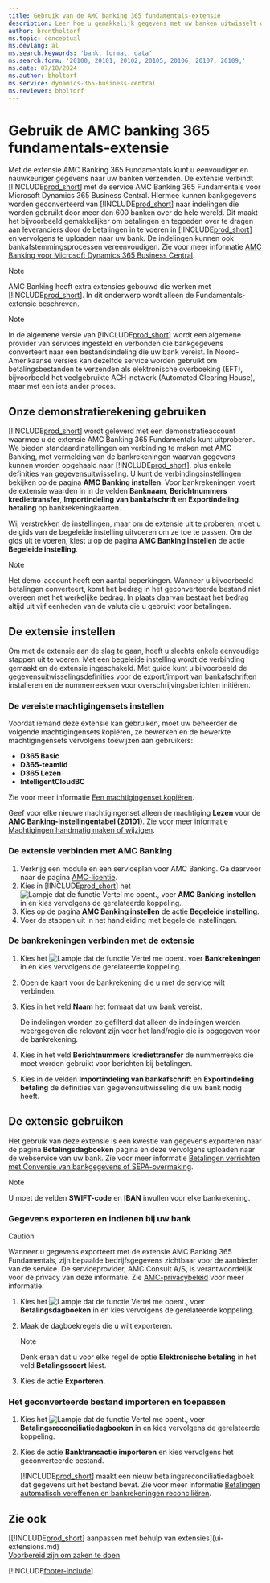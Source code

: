 ```yaml
---
title: Gebruik van de AMC banking 365 fundamentals-extensie
description: Leer hoe u gemakkelijk gegevens met uw banken uitwisselt door gegevens om te zetten in de indeling die ze nodig hebben.
author: brentholtorf
ms.topic: conceptual
ms.devlang: al
ms.search.keywords: 'bank, format, data'
ms.search.form: '20100, 20101, 20102, 20105, 20106, 20107, 20109,'
ms.date: 07/18/2024
ms.author: bholtorf
ms.service: dynamics-365-business-central
ms.reviewer: bholtorf
---
```


# <a name="use-the-amc-banking-365-fundamentals-extension"></a>Gebruik de AMC banking 365 fundamentals-extensie

Met de extensie AMC Banking 365 Fundamentals kunt u eenvoudiger en nauwkeuriger gegevens naar uw banken verzenden. De extensie verbindt [!INCLUDE[prod_short](includes/prod_short.md)] met de service AMC Banking 365 Fundamentals voor Microsoft Dynamics 365 Business Central. Hiermee kunnen bankgegevens worden geconverteerd van [!INCLUDE[prod_short](includes/prod_short.md)] naar indelingen die worden gebruikt door meer dan 600 banken over de hele wereld. Dit maakt het bijvoorbeeld gemakkelijker om betalingen en tegoeden over te dragen aan leveranciers door de betalingen in te voeren in [!INCLUDE[prod_short](includes/prod_short.md)] en vervolgens te uploaden naar uw bank. De indelingen kunnen ook bankafstemmingsprocessen vereenvoudigen. Zie voor meer informatie [AMC Banking voor Microsoft Dynamics 365 Business Central](https://www.amcbanking.com/bc-fundamentals/).

> [!NOTE]
> AMC Banking heeft extra extensies gebouwd die werken met [!INCLUDE[prod_short](includes/prod_short.md)]. In dit onderwerp wordt alleen de Fundamentals-extensie beschreven.

> [!NOTE]
> In de algemene versie van [!INCLUDE[prod_short](includes/prod_short.md)] wordt een algemene provider van services ingesteld en verbonden die bankgegevens converteert naar een bestandsindeling die uw bank vereist. In Noord-Amerikaanse versies kan dezelfde service worden gebruikt om betalingsbestanden te verzenden als elektronische overboeking (EFT), bijvoorbeeld het veelgebruikte ACH-netwerk (Automated Clearing House), maar met een iets ander proces.

## <a name="use-our-demonstration-account"></a>Onze demonstratierekening gebruiken

[!INCLUDE[prod_short](includes/prod_short.md)] wordt geleverd met een demonstratieaccount waarmee u de extensie AMC Banking 365 Fundamentals kunt uitproberen. We bieden standaardinstellingen om verbinding te maken met AMC Banking, met vermelding van de bankrekeningen waarvan gegevens kunnen worden opgehaald naar [!INCLUDE[prod_short](includes/prod_short.md)], plus enkele definities van gegevensuitwisseling. U kunt de verbindingsinstellingen bekijken op de pagina **AMC Banking instellen**. Voor bankrekeningen voert de extensie waarden in in de velden **Banknaam**, **Berichtnummers krediettransfer**, **Importindeling van bankafschrift** en **Exportindeling betaling** op bankrekeningkaarten.

Wij verstrekken de instellingen, maar om de extensie uit te proberen, moet u de gids van de begeleide instelling uitvoeren om ze toe te passen. Om de gids uit te voeren, kiest u op de pagina **AMC Banking instellen** de actie **Begeleide instelling**.

> [!NOTE]
> Het demo-account heeft een aantal beperkingen. Wanneer u bijvoorbeeld betalingen converteert, komt het bedrag in het geconverteerde bestand niet overeen met het werkelijke bedrag. In plaats daarvan bestaat het bedrag altijd uit vijf eenheden van de valuta die u gebruikt voor betalingen.  

## <a name="setting-up-the-extension"></a>De extensie instellen

Om met de extensie aan de slag te gaan, hoeft u slechts enkele eenvoudige stappen uit te voeren. Met een begeleide instelling wordt de verbinding gemaakt en de extensie ingeschakeld. Met guide kunt u bijvoorbeeld de gegevensuitwisselingsdefinities voor de export/import van bankafschriften installeren en de nummerreeksen voor overschrijvingsberichten initiëren.  

### <a name="to-set-up-the-required-permission-sets"></a>De vereiste machtigingensets instellen

Voordat iemand deze extensie kan gebruiken, moet uw beheerder de volgende machtigingensets kopiëren, ze bewerken en de bewerkte machtigingensets vervolgens toewijzen aan gebruikers:

* **D365 Basic**
* **D365-teamlid**
* **D365 Lezen**
* **IntelligentCloudBC**

Zie voor meer informatie [Een machtigingenset kopiëren](ui-define-granular-permissions.md#copy-a-permission-set).

Geef voor elke nieuwe machtigingenset alleen de machtiging **Lezen** voor de **AMC Banking-instellingentabel (20101)**. Zie voor meer informatie [Machtigingen handmatig maken of wijzigen](ui-define-granular-permissions.md#create-a-permission-set).

### <a name="to-connect-the-extension-to-amc-banking"></a>De extensie verbinden met AMC Banking

1. Verkrijg een module en een serviceplan voor AMC Banking. Ga daarvoor naar de pagina [AMC-licentie](https://license.amcbanking.com/register).
2. Kies in [!INCLUDE[prod_short](includes/prod_short.md)] het ![Lampje dat de functie Vertel me opent.](media/ui-search/search_small.png "Vertel me wat u wilt doen"), voer **AMC Banking instellen** in en kies vervolgens de gerelateerde koppeling.  
3. Kies op de pagina **AMC Banking instellen** de actie **Begeleide instelling**.
4. Voer de stappen uit in het handleiding met begeleide instellingen.

### <a name="to-connect-bank-accounts-to-the-extension"></a>De bankrekeningen verbinden met de extensie

1. Kies het ![Lampje dat de functie Vertel me opent.](media/ui-search/search_small.png "Vertel me wat u wilt doen") voer **Bankrekeningen** in en kies vervolgens de gerelateerde koppeling.
2. Open de kaart voor de bankrekening die u met de service wilt verbinden.
3. Kies in het veld  **Naam** het formaat dat uw bank vereist.  

   De indelingen worden zo gefilterd dat alleen de indelingen worden weergegeven die relevant zijn voor het land/regio die is opgegeven voor de bankrekening.
4. Kies in het veld **Berichtnummers krediettransfer** de nummerreeks die moet worden gebruikt voor berichten bij betalingen.
5. Kies in de velden **Importindeling van bankafschrift** en **Exportindeling betaling** de definities van gegevensuitwisseling die uw bank nodig heeft.

## <a name="use-the-extension"></a>De extensie gebruiken

Het gebruik van deze extensie is een kwestie van gegevens exporteren naar de pagina **Betalingsdagboeken** pagina en deze vervolgens uploaden naar de webservice van uw bank. Zie voor meer informatie [Betalingen verrichten met Conversie van bankgegevens of SEPA-overmaking](finance-make-payments-with-bank-data-conversion-service-or-sepa-credit-transfer.md).

> [!NOTE]
> U moet de velden **SWIFT-code** en **IBAN** invullen voor elke bankrekening.

### <a name="to-export-data-and-submit-it-to-your-bank"></a>Gegevens exporteren en indienen bij uw bank

> [!CAUTION]  
> Wanneer u gegevens exporteert met de extensie AMC Banking 365 Fundamentals, zijn bepaalde bedrijfsgegevens zichtbaar voor de aanbieder van de service. De serviceprovider, AMC Consult A/S, is verantwoordelijk voor de privacy van deze informatie. Zie [AMC-privacybeleid](https://go.microsoft.com/fwlink/?LinkId=510158) voor meer informatie.

1. Kies het ![Lampje dat de functie Vertel me opent.](media/ui-search/search_small.png "Vertel me wat u wilt doen"), voer **Betalingsdagboeken** in en kies vervolgens de gerelateerde koppeling.
2. Maak de dagboekregels die u wilt exporteren.  

   > [!NOTE]
   > Denk eraan dat u voor elke regel de optie **Elektronische betaling** in het veld **Betalingssoort** kiest.
3. Kies de actie **Exporteren**.

### <a name="to-import-and-apply-the-converted-file"></a>Het geconverteerde bestand importeren en toepassen

1. Kies het ![Lampje dat de functie Vertel me opent.](media/ui-search/search_small.png "Vertel me wat u wilt doen"), voer **Betalingsreconciliatiedagboeken** in en kies vervolgens de gerelateerde koppeling.
2. Kies de actie **Banktransactie importeren** en kies vervolgens het geconverteerde bestand.  

   [!INCLUDE[prod_short](includes/prod_short.md)] maakt een nieuw betalingsreconciliatiedagboek dat gegevens uit het bestand bevat. Zie voor meer informatie [Betalingen automatisch vereffenen en bankrekeningen reconciliëren](receivables-apply-payments-auto-reconcile-bank-accounts.md).

## <a name="see-also"></a>Zie ook

[[!INCLUDE[prod_short](includes/prod_short.md)] aanpassen met behulp van extensies](ui-extensions.md)  
[Voorbereid zijn om zaken te doen](ui-get-ready-business.md)  

[!INCLUDE[footer-include](includes/footer-banner.md)]
